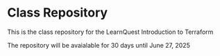 # Class Repository

This is the class repository for the LearnQuest Introduction to Terraform

The repository will be avaialable for 30 days until June 27, 2025
